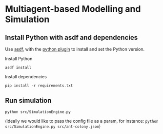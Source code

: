 # Multiagent-based Modelling and Simulation

## Install Python with asdf and dependencies

Use [asdf](https://asdf-vm.com/#/), with the [python plugin](https://github.com/danhper/asdf-python) to install and set the Python version.

Install Python

```
asdf install
```

Install dependencies

```
pip install -r requirements.txt
```

## Run simulation

```
python src/SimulationEngine.py
```

(ideally we would like to pass the config file as a param, for instance: `python src/SimulationEngine.py src/ant-colony.json`)
